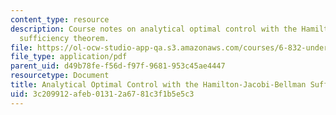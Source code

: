 ```yaml
---
content_type: resource
description: Course notes on analytical optimal control with the Hamilton-Jacobi-Bellman
  sufficiency theorem.
file: https://ol-ocw-studio-app-qa.s3.amazonaws.com/courses/6-832-underactuated-robotics-spring-2009/3c209912afeb01312a6781c3f1b5e5c3_MIT6_832s09_read_ch10.pdf
file_type: application/pdf
parent_uid: d49b78fe-f56d-f97f-9681-953c45ae4447
resourcetype: Document
title: Analytical Optimal Control with the Hamilton-Jacobi-Bellman Sufficiency Theorem
uid: 3c209912-afeb-0131-2a67-81c3f1b5e5c3
---
```

